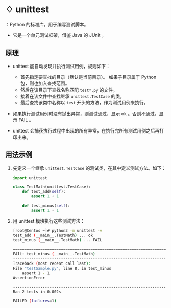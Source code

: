 # ♢ unittest

：Python 的标准库，用于编写测试脚本。
- 它是一个单元测试框架，借鉴 Java 的 JUnit 。

## 原理

- unittest 能自动发现并执行测试用例，规则如下：
  - 首先指定要查找的目录（默认是当前目录）。
    如果子目录属于 Python 包，则也加入查找范围。
  - 然后在该目录下查找名称匹配 `test*.py` 的文件。
  - 接着在该文件中查找继承 `unittest.TestCase` 的类，
  - 最后查找该类中名称以 `test` 开头的方法，作为测试用例来执行。

- 如果执行测试用例时没有抛出异常，则测试通过，显示 ok 。否则不通过，显示 FAIL 。
- unittest 会捕获执行过程中出现的所有异常，在执行完所有测试用例之后再打印出来。

## 用法示例

1. 先定义一个继承 `unittest.TestCase` 的测试类，在其中定义测试方法。如下：
    ```py
    import unittest

    class TestMath(unittest.TestCase):
        def test_add(self):
            assert 1 + 1

        def test_minus(self):
            assert 1 - 1

    ```

2. 用 unittest 模块执行这些测试方法：
    ```sh
    [root@Centos ~]# python3 -m unittest -v
    test_add (__main__.TestMath) ... ok
    test_minus (__main__.TestMath) ... FAIL

    ======================================================================
    FAIL: test_minus (__main__.TestMath)
    ----------------------------------------------------------------------
    Traceback (most recent call last):
    File "testSample.py", line 8, in test_minus
        assert 1 - 1
    AssertionError

    ----------------------------------------------------------------------
    Ran 2 tests in 0.002s

    FAILED (failures=1)
    ```
